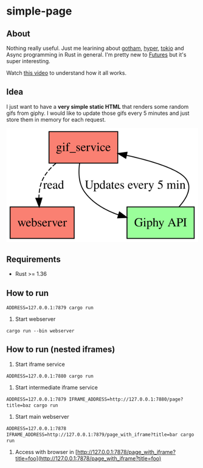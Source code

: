 # simple-page

## About

Nothing really useful. Just me learining about [gotham](https://gotham.rs/),
[hyper](https://hyper.rs/), [tokio](https://tokio.rs/) and Async programming in Rust in general.
I'm pretty new to [Futures](https://blog.rust-lang.org/2019/07/04/Rust-1.36.0.html#the-future-is-here)
but it's super interesting.

Watch [this video](https://www.youtube.com/watch?v=j0SIcN-Y-LA) to understand how it all works.

## Idea

I just want to have a **very simple static HTML** that renders some random gifs from giphy. I would
like to update those gifs every 5 minutes and just store them in memory for each request.

![idea](./idea.svg)

## Requirements

- Rust >= 1.36

## How to run

```
ADDRESS=127.0.0.1:7879 cargo run
```

1. Start webserver

```
cargo run --bin webserver
```

## How to run (nested iframes)

1. Start iframe service

```
ADDRESS=127.0.0.1:7880 cargo run
```

1. Start intermediate iframe service

```
ADDRESS=127.0.0.1:7879 IFRAME_ADDRESS=http://127.0.0.1:7880/page?title=baz cargo run
```

1. Start main webserver

```
ADDRESS=127.0.0.1:7878 IFRAME_ADDRESS=http://127.0.0.1:7879/page_with_iframe?title=bar cargo run
```

1. Access with browser in
   [http://127.0.0.1:7878/page_with_iframe?title=foo](http://127.0.0.1:7878/page_with_iframe?title=foo)

